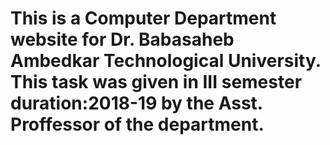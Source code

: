 # This is a Computer Department website for Dr. Babasaheb Ambedkar Technological University. This task was given in III semester duration:2018-19 by the Asst. Proffessor of the department. 
